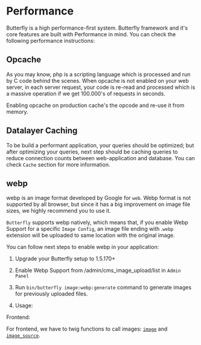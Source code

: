 # Performance

Butterfly is a high performance-first system. Butterfly framework and it's core features are built with Performance in mind.
You can check the following performance instructions:

## Opcache

As you may know, php is a scripting language which is processed and run by C code behind the scenes. When opcache is not enabled on your
web server, in each server request, your code is re-read and processed which is a massive operation if we get 100.000's of requests in seconds.

Enabling opcache on production cache's the opcode and re-use it from memory.

## Datalayer Caching

To be build a performant application, your queries should be optimized; but after optimizing your queries, next step should be
caching queries to reduce connection counts between web-application and database. You can check `Cache` section for more information.

## webp

webp is an image format developed by Google for `web`. Webp format is not supported by all browser, but since it has a big improvement
on image file sizes, we highly recommend you to use it.

`Butterfly` supports webp natively, which means that, if you enable Webp Support for a specific `Image Config`, an image file ending with .`webp`
extension will be uploaded to same location with the original image.

You can follow next steps to enable webp in your application:

1. Upgrade your Butterfly setup to 1.5.170+

2. Enable Webp Support from /admin/cms_image_upload/list in `Admin Panel`

3. Run `bin/butterfly image:webp:generate` command to generate images for previously uploaded files.

4. Usage:

Frontend:

For frontend, we have to twig functions to call images: [`image`](https://thebutterfly.io/docs/#/frontend?id=image) and [`image_source`](https://thebutterfly.io/docs/#/frontend?id=image_source).